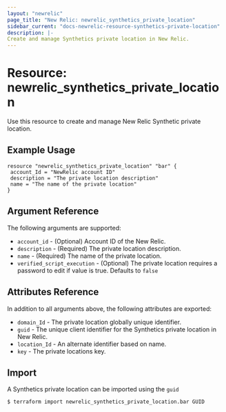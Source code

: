 ```yaml
---
layout: "newrelic"
page_title: "New Relic: newrelic_synthetics_private_location"
sidebar_current: "docs-newrelic-resource-synthetics-private-location"
description: |-
Create and manage Synthetics private location in New Relic.
---
```


# Resource: newrelic\_synthetics\_private\_location

Use this resource to create and manage New Relic Synthetic private location.

## Example Usage

```hcl
resource "newrelic_synthetics_private_location" "bar" {
 account_Id = "NewRelic account ID"
 description = "The private location description"
 name = "The name of the private location"
}
```

## Argument Reference

The following arguments are supported:

* `account_id` - (Optional) Account ID of the New Relic.
* `description` - (Required) The private location description.
* `name` - (Required) The name of the private location.
* `verified_script_execution` - (Optional) The private location requires a password to edit if value is true. Defaults to `false`

## Attributes Reference

In addition to all arguments above, the following attributes are exported:

* `domain_Id` - The private location globally unique identifier.
* `guid` - The unique client identifier for the Synthetics private location in New Relic.
* `location_Id` - An alternate identifier based on name.
* `key` - The private locations key.

## Import

A Synthetics private location can be imported using the `guid`

```
$ terraform import newrelic_synthetics_private_location.bar GUID
```